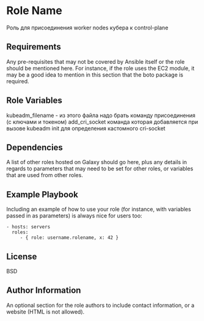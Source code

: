 Role Name
=========

Роль для присоединения worker nodes кубера к control-plane

Requirements
------------

Any pre-requisites that may not be covered by Ansible itself or the role should be mentioned here. For instance, if the role uses the EC2 module, it may be a good idea to mention in this section that the boto package is required.

Role Variables
--------------

kubeadm_filename - из этого файла надо брать команду присоединения (с ключами и токеном)
add_cri_socket          команда которая добавляется при вызове kubeadm init для определения кастомного cri-socket

Dependencies
------------

A list of other roles hosted on Galaxy should go here, plus any details in regards to parameters that may need to be set for other roles, or variables that are used from other roles.

Example Playbook
----------------

Including an example of how to use your role (for instance, with variables passed in as parameters) is always nice for users too:

    - hosts: servers
      roles:
         - { role: username.rolename, x: 42 }

License
-------

BSD

Author Information
------------------

An optional section for the role authors to include contact information, or a website (HTML is not allowed).
